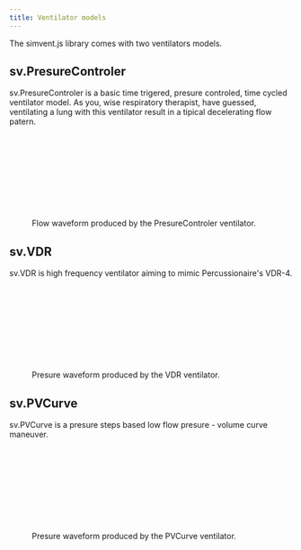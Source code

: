 ```yaml
---
title: Ventilator models
---
```

The simvent.js library comes with two ventilators models.

## sv.PresureControler

sv.PresureControler is a basic time trigered, presure controled, time cycled ventilator model. As you, wise respiratory therapist, have guessed, ventilating a lung with this ventilator result in a tipical decelerating flow patern.

<figure>
<svg id="svg1" class="graphcurve"></svg>
<figcaption>Flow waveform produced by the PresureControler ventilator.</figcaption>
</figure>

## sv.VDR

sv.VDR is high frequency ventilator aiming to mimic Percussionaire's VDR-4.

<figure>
<svg id="svg2" class="graphcurve"></svg>
<figcaption>Presure waveform produced by the VDR ventilator.</figcaption>
</figure>

## sv.PVCurve

sv.PVCurve is a presure steps based low flow presure - volume curve maneuver. 


<figure>
	<svg id="svg3" class="graphcurve"></svg>
	<figcaption>Presure waveform produced by the PVCurve ventilator.</figcaption>
</figure>

<script>
	var lung = new sv.SimpleLung();

	fx = function(d){return d.time};
	fy1 = function(d){return d.Flung};
	fy2 = function(d){return d.Pao};
	fy3 = function(d){return d.Palv};

	var ventilator = new sv.PresureControler();
	var data = ventilator.ventilate(lung);
	var graph = gs.quickGraph( "#svg1", data.timeData, fx, fy1).setidx("Time").setidy("Flow");

	var ventilator = new sv.VDR();
	var data = ventilator.ventilate(lung);
	var graph = gs.quickGraph( "#svg2", data.timeData, fx, fy2).setidx("Time").setidy("Presure");

	var ventilator = new sv.PVCurve();
	var data = ventilator.ventilate(lung);
	var graph = gs.quickGraph( "#svg3", data.timeData, fx, fy2).setidx("Time").setidy("Presure");
</script>

